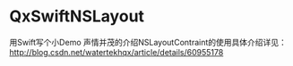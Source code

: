 # QxSwiftNSLayout
用Swift写个小Demo 声情并茂的介绍NSLayoutContraint的使用具体介绍详见：
http://blog.csdn.net/watertekhqx/article/details/60955178
